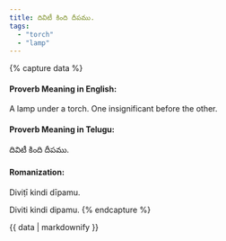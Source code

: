 ```yaml
---
title: దివిటీ కింది దీపము.
tags:
  - "torch"
  - "lamp"
---
```


{% capture data %}
#### Proverb Meaning in English:
A lamp under a torch.
One insignificant before the other.

#### Proverb Meaning in Telugu:
దివిటీ కింది దీపము.

#### Romanization:
Diviṭī kindi dīpamu.

Diviti kindi dipamu.
{% endcapture %}

{{ data | markdownify }}

